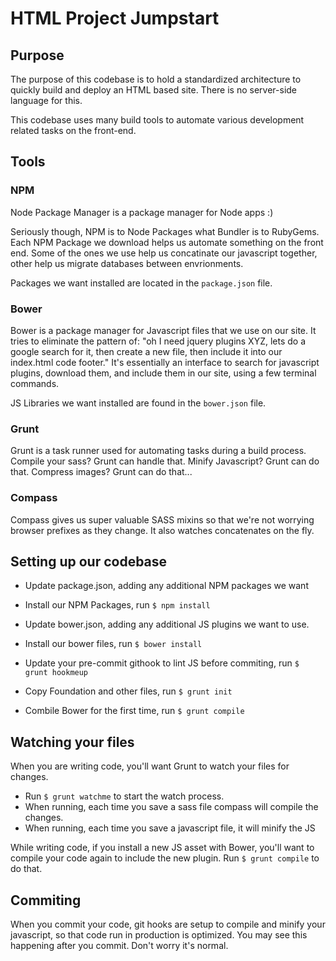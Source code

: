 HTML Project Jumpstart
=======================

## Purpose

The purpose of this codebase is to hold a standardized architecture to quickly build and deploy an HTML based site. There is no server-side language for this.

This codebase uses many build tools to automate various development related tasks on the front-end.

## Tools

### NPM

Node Package Manager is a package manager for Node apps :)

Seriously though, NPM is to Node Packages what Bundler is to RubyGems. Each NPM Package we download helps us automate something on the front end. Some of the ones we use help us concatinate our javascript together, other help us migrate databases between envrionments.

Packages we want installed are located in the `package.json` file.

### Bower

Bower is a package manager for Javascript files that we use on our site. It tries to eliminate the pattern of:
"oh I need jquery plugins XYZ, lets do a google search for it, then create a new file, then include it into our index.html code footer."
It's essentially an interface to search for javascript plugins, download them, and include them in our site, using a few
terminal commands.

JS Libraries we want installed are found in the `bower.json` file.

### Grunt

Grunt is a task runner used for automating tasks during a build process. Compile your sass? Grunt can handle that. Minify Javascript? Grunt can do that. Compress images? Grunt can do that...

### Compass

Compass gives us super valuable SASS mixins so that we're not worrying browser prefixes as they change. It also watches concatenates on the fly. 

## Setting up our codebase

* Update package.json, adding any additional NPM packages we want
* Install our NPM Packages, run `$ npm install`

* Update bower.json, adding any additional JS plugins we want to use.
* Install our bower files, run `$ bower install`

* Update your pre-commit githook to lint JS before commiting, run `$ grunt hookmeup`

* Copy Foundation and other files, run `$ grunt init`
* Combile Bower for the first time, run `$ grunt compile`

## Watching your files

When you are writing code, you'll want Grunt to watch your files for changes.

* Run `$ grunt watchme` to start the watch process.
* When running, each time you save a sass file compass will compile the changes.
* When running, each time you save a javascript file, it will minify the JS

While writing code, if you install a new JS asset with Bower, you'll want to compile your code again to include the new plugin. Run `$ grunt compile` to do that.

## Commiting

When you commit your code, git hooks are setup to compile and minify your javascript, so that code run in production is optimized. You may see this happening after you commit. Don't worry it's normal.



